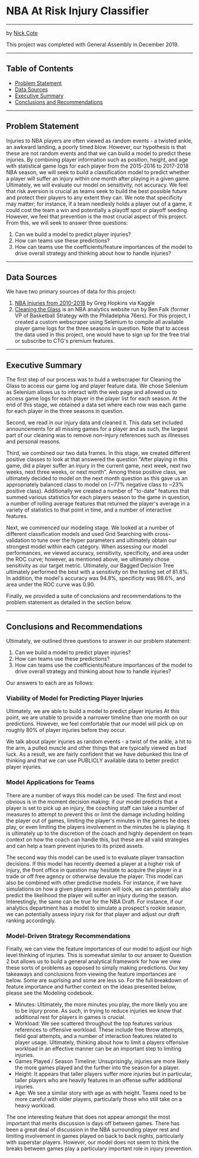 # NBA At Risk Injury Classifier

----

by [Nick Cote](https://www.linkedin.com/in/nicholas-cote1/)

This project was completed with General Assembly in December 2019.

----
## Table of Contents

 - [Problem Statement](#Problem-Statement)
 - [Data Sources](#Data-Sources)
 - [Executive Summary](#Executive-Summary)
 - [Conclusions and Recommendations](#Conclusions-and-Recommendations)

----
## Problem Statement

Injuries to NBA players are often viewed as random events - a twisted ankle, an awkward landing, a poorly timed blow.  However, our hypothesis is that these are not random events and that we can build a model to predict these injuries.  By combining player information such as position, height, and age with statistical game logs for each player from the 2015-2016 to 2017-2018 NBA season, we will seek to build a classification model to predict whether a player will suffer an injury within one month after playing in a given game.  Ultimately, we will evaluate our model on sensitivity, not accuracy.  We feel that risk aversion is crucial as teams seek to build the best possible future and protect their players to any extent they can.  We note that specificity may matter; for instance, if a team needlesly holds a player out of a game, it could cost the team a win and potentially a playoff spot or playoff seeding.  However, we feel that prevention is the most crucial aspect of this project.  From this, we will seek to answer three questions:

1. Can we build a model to predict player injuries?
2. How can teams use these predictions?
3. How can teams use the coefficients/feature importances of the model to drive overall strategy and thinking about how to handle injuries?

----
## Data Sources

We have two primary sources of data for this project:

1. [NBA Injuries from 2010-2018](https://www.kaggle.com/ghopkins/nba-injuries-2010-2018) by Greg Hopkins via Kaggle
2. [Cleaning the Glass](https://cleaningtheglass.com/) is an NBA analytics website run by Ben Falk (former VP of Basketball Strategy with the Philadelphia 76ers).  For this project, I created a custom webscraper using Selenium to compile all available player game logs for the three seasons in question.  Note that to access the data used in this project, one would have to sign up for the free trial or subscribe to CTG's premium features.

----
## Executive Summary

The first step of our process was to buld a webscraper for Cleaning the Glass to access our game log and player feature data.  We chose Selenium as Selenium allows us to interact with the web page and allowed us to access game logs for each player in the player list for each season.  At the end of this stage, we obtained a data set where each row was each game for each player in the three seasons in question.

Second, we read in our injury data and cleaned it.  This data set included announcements for all missing games for a player and as such, the largest part of our cleaning was to remove non-injury references such as illnesses and personal reasons.  

Third, we combined our two data frames.  In this stage, we created different positive classes to look at that answered the question "After playing in this game, did a player suffer an injury in the current game, next week, next two weeks, next three weeks, or next month".  Among these positive class, we ultimately decided to model on the next month question as this gave us an appropriately balanced class to model on (~77% negative class to ~23% positive class).  Additionally we created a number of "to-date" features that summed various statistics for each players season to the game in question, a number of rolling average features that returned the player's average in a variety of statistics to that point in time, and a number of interactive features.

Next, we commenced our modeling stage.  We looked at a number of different classification models and used Grid Searching with cross-validation to tune over the hyper parameters and ultimately obtain our strongest model within each category. When assessing our model performances, we viewed accuracy, sensitivity, specificity, and area under the ROC curve; however, as mentioned above, we ultimately chose sensitivity as our target metric.  Ultimately, our Bagged Decision Tree ultimately performed the best with a sensitivity on the testing set of 81.8%.  In addition, the model's accuracy was 94.8%, specificity was 98.6%, and area under the ROC curve was 0.90.

Finally, we provided a suite of conclusions and recommendations to the problem statement as detailed in the section below.

----
## Conclusions and Recommendations

Ultimately, we outlined three questions to answer in our problem statement:

1. Can we build a model to predict player injuries?
2. How can teams use these predictions?
3. How can teams use the coefficients/feature importances of the model to drive overall strategy and thinking about how to handle injuries?

Our answers to each are as follows:

### Viability of Model for Predicting Player Injuries

Ultimately, we are able to build a model to predict player injuries  At this point, we are unable to provide a narrower timeline than one month on our predictions.  However, we feel comfortable that our model will pick up on roughly 80% of player injuries before they occur.  

We talk about player injuries as random events - a twist of the ankle, a hit to the arm, a pulled muscle and other things that are typically viewed as bad luck.  As a result, we are fairly confident that we have debunked this line of thinking and that we can use PUBLICLY available data to better predict player injuries.

### Model Applications for Teams

There are a number of ways this model can be used.  The first and most obvious is in the moment decision making: if our model predicts that a player is set to pick up an injury, the coaching staff can take a number of measures to attempt to prevent this or limit the damage including holding the player out of games, limiting the player's minutes in the games he does play, or even limiting the players involvement in the minutes he is playing.  It is ultimately up to the discretion of the coach and highly dependent on team context on how the coach can handle this, but these are all valid strategies and can help a team prevent injuries to its prized assets.

The second way this model can be used is to evaluate player transaction decisions.  If this model has recently deemed a player at a higher risk of injury, the front office in question may hesitate to acquire the player in a trade or off free agency or otherwise devalue the player.  This model can also be combined with other predictive models.  For instance, if we have simulations on how a given players season will look, we can potentially also predict the likelihood the player will suffer an injury during the season.  Interestingly, the same can be true for the NBA Draft.  For instance, if our analytics department has a model to simulate a prospect's rookie season, we can potentially assess injury risk for that player and adjust our draft ranking accordingly.  

### Model-Driven Strategy Recommendations

Finally, we can view the feature importances of our model to adjust our high level thinking of injuries.  This is somewhat similar to our answer to Question 2 but allows us to build a general analytical framework for how we view these sorts of problems as opposed to simply making predictions.  Our key takeaways and conclusions from viewing the feature importances are below.  Some are suprising and some are less so.  For the full breakdown of feature importance and further context on the ideas presented below, please see the Modeling codebook.

 - Minutes:  Ultimately, the more minutes you play, the more likely you are to be injury prone.  As such, in trying to reduce injuries we know that additional rest for players in games is crucial.
 - Workload: We see scattered throughout the top features various references to offensive workload.  These include free throw attempts, field goal attempts, and a number of interaction features related to player usage.  Ultimately, thinking about how to limit a players offensive workload in an effective manner can be an important step to limiting injuries.
 - Games Played / Season Timeline:  Unsuprisingly, injuries are more likely the more games played and the further into the season for a player.
 - Height: It appears that taller players suffer more injuries but in particular, taller players who are heavily features in an offense suffer additional injuries.
 - Age:  We see a similar story with age as with height.  Teams need to be more careful with older players, particularly those who still take on a heavy workload.
 
The one interesting feature that does not appear amongst the most important that merits discussion is days off between games.  There has been a great deal of discussion in the NBA surrounding player rest and limiting involvement in games played on back to back nights, particularly with superstar players.  However, our model does not seem to think the breaks between games play a particulary important role in injury prevention.

